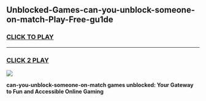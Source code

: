 
## Unblocked-Games-can-you-unblock-someone-on-match-Play-Free-gu1de
<h3>
<a href="https://premium76.site?title=can-you-unblock-someone-on-match&ref=10A">CLICK TO PLAY</a></h3>
<hr>

<h3>
<a href="https://premium76.site?title=can-you-unblock-someone-on-match&ref=10A">CLICK 2 PLAY</a>
  
</h3>

<a href="https://premium76.site?title=can-you-unblock-someone-on-match&ref=10A"><img src="https://clearcache.store/games.png"></a>


**can-you-unblock-someone-on-match games unblocked: Your Gateway to Fun and Accessible Online Gaming**
